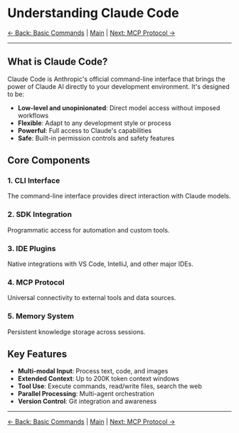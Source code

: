 # Understanding Claude Code

[← Back: Basic Commands](03-basic-commands.md) | [Main](../README.md) | [Next: MCP Protocol →](05-mcp-protocol.md)

---

## What is Claude Code?

Claude Code is Anthropic's official command-line interface that brings the power of Claude AI directly to your development environment. It's designed to be:

- **Low-level and unopinionated**: Direct model access without imposed workflows
- **Flexible**: Adapt to any development style or process
- **Powerful**: Full access to Claude's capabilities
- **Safe**: Built-in permission controls and safety features

## Core Components

### 1. CLI Interface
The command-line interface provides direct interaction with Claude models.

### 2. SDK Integration
Programmatic access for automation and custom tools.

### 3. IDE Plugins
Native integrations with VS Code, IntelliJ, and other major IDEs.

### 4. MCP Protocol
Universal connectivity to external tools and data sources.

### 5. Memory System
Persistent knowledge storage across sessions.

## Key Features

- **Multi-modal Input**: Process text, code, and images
- **Extended Context**: Up to 200K token context windows
- **Tool Use**: Execute commands, read/write files, search the web
- **Parallel Processing**: Multi-agent orchestration
- **Version Control**: Git integration and awareness

---

[← Back: Basic Commands](03-basic-commands.md) | [Main](../README.md) | [Next: MCP Protocol →](05-mcp-protocol.md)
